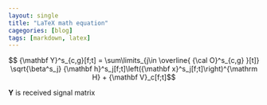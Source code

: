 ```yaml
---
layout: single
title: "LaTeX math equation"
cagegories: [blog]
tags: [markdown, latex]
---
```


$$ {\mathbf Y}^s_{c,g}[f;t] = \sum\limits_{j\in \overline{ {\cal O}^s_{c,g} }[t]} \sqrt{\beta^s_j} {\mathbf h}^s_j[f;t]\left({\mathbf x}^s_j[f;t]\right)^{\mathrm H} + {\mathbf V}_c[f;t]$$

${\mathbf Y}$ is received signal matrix